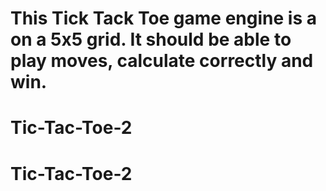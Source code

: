 # This Tick Tack Toe game engine is a on a 5x5 grid. It should be able to play moves, calculate correctly and win.

# Tic-Tac-Toe-2
# Tic-Tac-Toe-2
